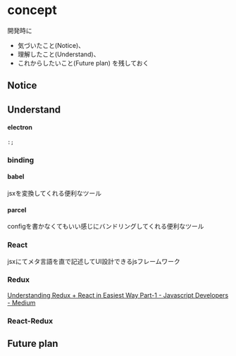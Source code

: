 # concept 
開発時に
- 気づいたこと(Notice)、
- 理解したこと(Understand)、
- これからしたいこと(Future plan)
を残しておく

## Notice

## Understand
#### electron 
```puml
:;
```

### binding
#### babel
jsxを変換してくれる便利なツール

#### parcel
configを書かなくてもいい感じにバンドリングしてくれる便利なツール


### React
jsxにてメタ言語を直で記述してUI設計できるjsフレームワーク

### Redux
[Understanding Redux + React in Easiest Way Part-1 - Javascript Developers - Medium](https://medium.com/tkssharma/understanding-redux-react-in-easiest-way-part-1-81f3209fc0e5)
### React-Redux


## Future plan